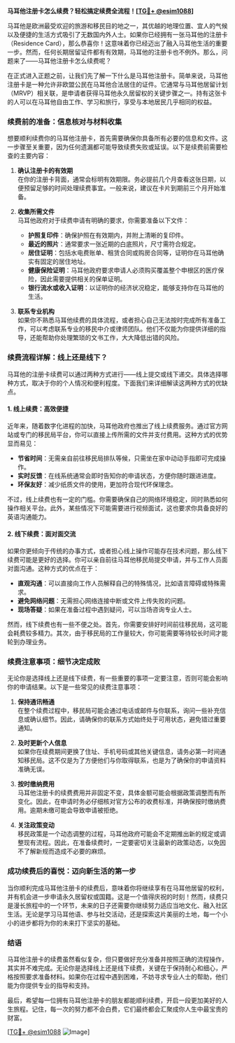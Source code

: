 **马耳他注册卡怎么续费？轻松搞定续费全流程！[[TG💪+ @esim1088](https://t.me/s/esim1088)]**

马耳他是欧洲最受欢迎的旅游和移民目的地之一，其优越的地理位置、宜人的气候以及便捷的生活方式吸引了无数国内外人士。如果你已经拥有一张马耳他的注册卡（Residence Card），那么恭喜你！这意味着你已经迈出了融入马耳他生活的重要一步。然而，任何长期居留证件都有有效期，马耳他的注册卡也不例外。那么，问题来了——马耳他注册卡怎么续费呢？

在正式进入正题之前，让我们先了解一下什么是马耳他注册卡。简单来说，马耳他注册卡是一种允许非欧盟公民在马耳他合法居住的证件。它通常与马耳他居留计划（MRVP）相关联，是申请者获得马耳他永久居留权的关键步骤之一。持有这张卡的人可以在马耳他自由工作、学习和旅行，享受与本地居民几乎相同的权益。

### **续费前的准备：信息核对与材料收集**

想要顺利续费你的马耳他注册卡，首先需要确保你具备所有必要的信息和文件。这一步骤至关重要，因为任何遗漏都可能导致续费失败或延误。以下是续费前需要检查的主要内容：

1. **确认注册卡的有效期**  
   在你的注册卡背面，通常会标明有效期限。务必提前几个月查看这张日期，以便预留足够的时间处理续费事宜。一般来说，建议在卡片到期前三个月开始准备。

2. **收集所需文件**  
   马耳他政府对于续费申请有明确的要求，你需要准备以下文件：
   - **护照复印件**：确保护照在有效期内，并附上清晰的复印件。
   - **最近的照片**：通常要求一张近期的白底照片，尺寸需符合规定。
   - **居住证明**：包括水电费账单、租赁合同或购房合同等，证明你在马耳他确实有固定的居住地址。
   - **健康保险证明**：马耳他政府要求申请人必须购买覆盖整个申根区的医疗保险，因此需要提供相关的保单证明。
   - **银行流水或收入证明**：以证明你的经济状况稳定，能够支持你在马耳他的生活。

3. **联系专业机构**  
   如果你不熟悉马耳他续费的具体流程，或者担心自己无法按时完成所有准备工作，可以考虑联系专业的移民中介或律师团队。他们不仅能为你提供详细的指导，还能帮助你处理繁琐的文书工作，大大降低出错的风险。

### **续费流程详解：线上还是线下？**

马耳他的注册卡续费可以通过两种方式进行——线上提交或线下递交。具体选择哪种方式，取决于你的个人情况和便利程度。下面我们来详细解读这两种方式的优缺点。

#### **1. 线上续费：高效便捷**
近年来，随着数字化进程的加快，马耳他政府也推出了线上续费服务。通过官方网站或专门的移民局平台，你可以直接上传所需的文件并支付费用。这种方式的优势显而易见：

- **节省时间**：无需亲自前往移民局排队等候，只需坐在家中动动手指即可完成操作。
- **实时反馈**：在线系统通常会即时告知你的申请状态，方便你随时跟进进度。
- **环保友好**：减少纸质文件的使用，更加符合现代环保理念。

不过，线上续费也有一定的门槛。你需要确保自己的网络环境稳定，同时熟悉如何操作相关平台。此外，某些情况下可能需要进行视频面试，这也要求你具备良好的英语沟通能力。

#### **2. 线下续费：面对面交流**
如果你更倾向于传统的办事方式，或者担心线上操作可能存在技术问题，那么线下续费可能是更好的选择。你可以亲自前往马耳他移民局提交申请，并与工作人员面对面沟通。这种方式的优点在于：

- **直观沟通**：可以直接向工作人员解释自己的特殊情况，比如语言障碍或特殊需求。
- **避免网络问题**：无需担心网络连接中断或文件上传失败的问题。
- **现场答疑**：如果在准备过程中遇到疑问，可以当场咨询专业人士。

然而，线下续费也有一些不便之处。首先，你需要安排好时间前往移民局，这可能会耗费较多精力。其次，由于移民局的工作量较大，你可能需要等待较长时间才能轮到办理业务。

### **续费注意事项：细节决定成败**

无论你是选择线上还是线下续费，有一些重要的事项一定要注意，否则可能会影响你的申请结果。以下是一些常见的续费注意事项：

1. **保持通讯畅通**  
   在整个续费过程中，移民局可能会通过电话或邮件与你联系，询问一些补充信息或确认细节。因此，请确保你的联系方式始终处于可用状态，避免错过重要通知。

2. **及时更新个人信息**  
   如果你在续费期间更换了住址、手机号码或其他关键信息，请务必第一时间通知移民局。这不仅是为了方便他们与你取得联系，也是为了确保你的申请资料准确无误。

3. **按时缴纳费用**  
   马耳他注册卡的续费费用并非固定不变，具体金额可能会根据政策调整而有所变化。因此，在申请时务必仔细核对官方公布的收费标准，并确保按时缴纳费用。逾期未缴可能会导致申请被拒绝。

4. **关注政策变动**  
   移民政策是一个动态调整的过程，马耳他政府可能会不定期推出新的规定或调整现有流程。因此，在准备续费时，一定要密切关注最新的政策动态，以免因不了解新规而造成不必要的麻烦。

### **成功续费后的喜悦：迈向新生活的第一步**

当你顺利完成马耳他注册卡的续费后，意味着你将继续享有在马耳他居留的权利，并有机会进一步申请永久居留权或国籍。这是一个值得庆祝的时刻！然而，续费只是漫长旅程中的一个环节，未来的日子还需要你继续努力适应当地文化、融入社区生活。无论是学习马耳他语、参与社交活动，还是探索这片美丽的土地，每一个小小的进步都将为你的未来打下坚实的基础。

### **结语**

马耳他注册卡的续费虽然看似复杂，但只要做好充分准备并按照正确的流程操作，其实并不难完成。无论你是选择线上还是线下续费，关键在于保持耐心和细心，严格按照要求准备材料。如果你在过程中遇到困难，不妨寻求专业人士的帮助，他们能为你提供专业的指导和支持。

最后，希望每一位拥有马耳他注册卡的朋友都能顺利续费，开启一段更加美好的人生旅程。记住，每一次的努力都不会白费，它们最终都会汇聚成你人生中最宝贵的财富。

[[TG💪+ @esim1088](https://t.me/s/esim1088) ![Image](https://i.postimg.cc/4NQfJmqS/Snipaste-2025-05-13-00-14-12.png)]